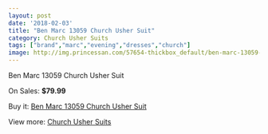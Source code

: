 ```yaml
---
layout: post
date: '2018-02-03'
title: "Ben Marc 13059 Church Usher Suit"
category: Church Usher Suits
tags: ["brand","marc","evening","dresses","church"]
image: http://img.princessan.com/57654-thickbox_default/ben-marc-13059-church-usher-suit.jpg
---
```

Ben Marc 13059 Church Usher Suit

On Sales: **$79.99**
<a href="https://www.princessan.com/en/church-usher-suits/18187-ben-marc-13059-church-usher-suit.html"><amp-img layout="responsive" width="600" height="600" src="//img.princessan.com/57654-thickbox_default/ben-marc-13059-church-usher-suit.jpg" alt="Ben Marc 13059 Church Usher Suit 0" /></a>

Buy it: [Ben Marc 13059 Church Usher Suit](https://www.princessan.com/en/church-usher-suits/18187-ben-marc-13059-church-usher-suit.html "Ben Marc 13059 Church Usher Suit")

View more: [Church Usher Suits](https://www.princessan.com/en/216-church-usher-suits "Church Usher Suits")